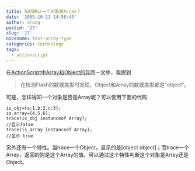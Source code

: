 ```yaml
---
title: 如何确认一个对象是Array？
date: '2005-10-11 14:58:45'
author: zrong
postid: '27'
slug: '27'
nicename: test-array-type
categories: technology
tags:
  - actionscript
---
```


在[ActionScript中Array和Object的异同](http://www.zengrong.net/5/)一文中，我提到  

> 在检测Flash的数据类型时发现，Object和Array的数据类型都是“object”。
> </p>

可是，怎样得知一个对象是否是Array呢？可以使用下面的代码

``` {line="1" lang="actionscript"}
is_obj={a:1,b:2,c:3};
is_array=[4,5,6];
trace(is_obj instanceof Array);
//显示false
trace(is_array instanceof Array);
//显示 true
```

另外还有一个特性。当trace一个Object，显示的是[object
object]；而trace一个Array，返回的则是这个Array的值。可以通过这个特性判断这个对象是Array还是Object。

